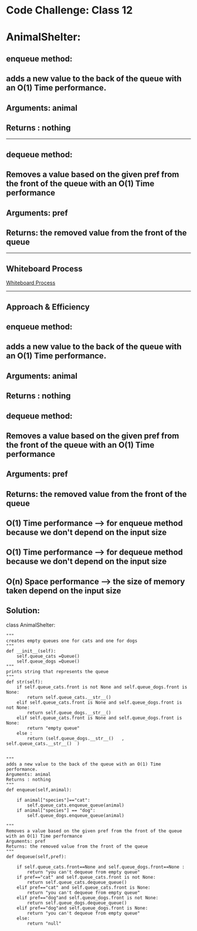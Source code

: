 # Code Challenge: Class 12
# AnimalShelter:
## enqueue method:
## adds a new value to the back of the queue with an O(1) Time performance.
##  Arguments: animal
##  Returns : nothing
---
## dequeue method:
##  Removes a value based on the given pref from the front of the queue with an O(1) Time performance
##  Arguments: pref
##  Returns: the removed value from the front of the queue

---

## Whiteboard Process
[Whiteboard Process](./pic/code%20challenge%2012%20(1).jpg)

---

## Approach & Efficiency
## enqueue method:
## adds a new value to the back of the queue with an O(1) Time performance.
##  Arguments: animal
##  Returns : nothing

## dequeue method:
##  Removes a value based on the given pref from the front of the queue with an O(1) Time performance
##  Arguments: pref
##  Returns: the removed value from the front of the queue

## O(1) Time performance --> for enqueue method because we don't depend on the input size
## O(1) Time performance --> for dequeue method because we don't depend on the input size
## O(n) Space performance --> the size of memory taken depend on the input size
## Solution:

 class AnimalShelter:

    """
    creates empty queues one for cats and one for dogs 
    """
    def __init__(self):
        self.queue_cats =Queue()
        self.queue_dogs =Queue()
    """
    prints string that represents the queue
    """
    def str(self):
        if self.queue_cats.front is not None and self.queue_dogs.front is None:
            return self.queue_cats.__str__()  
        elif self.queue_cats.front is None and self.queue_dogs.front is not None:
            return self.queue_dogs.__str__() 
        elif self.queue_cats.front is None and self.queue_dogs.front is None:
            return "empty queue"
        else :
            return (self.queue_dogs.__str__()   , self.queue_cats.__str__()  )
 
    
    """
    adds a new value to the back of the queue with an O(1) Time performance.
    Arguments: animal
    Returns : nothing
    """
    def enqueue(self,animal):

        if animal["species"]=="cat":
            self.queue_cats.enqueue_queue(animal)
        if animal["species"] == "dog":
            self.queue_dogs.enqueue_queue(animal)    

    """
    Removes a value based on the given pref from the front of the queue with an O(1) Time performance
    Arguments: pref
    Returns: the removed value from the front of the queue
    """
    def dequeue(self,pref):
  
        if self.queue_cats.front==None and self.queue_dogs.front==None :
            return "you can't dequeue from empty queue"     
        if pref=="cat" and self.queue_cats.front is not None:
            return self.queue_cats.dequeue_queue()
        elif pref=="cat" and self.queue_cats.front is None:
            return "you can't dequeue from empty queue"
        elif pref=="dog"and self.queue_dogs.front is not None:
            return self.queue_dogs.dequeue_queue()
        elif pref=="dog"and self.queue_dogs.front is None:
            return "you can't dequeue from empty queue"
        else:
            return "null"